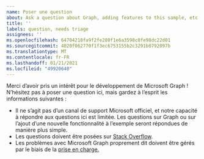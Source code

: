 ```yaml
---
name: Poser une question
about: Ask a question about Graph, adding features to this sample, etc.
title: ''
labels: question, needs triage
assignees: ''
ms.openlocfilehash: 64704218fa9f2fe280f1e6a3598c8fe98dc22d01
ms.sourcegitcommit: 4020f062770f1f3ec6753155b2c3291b0792097b
ms.translationtype: MT
ms.contentlocale: fr-FR
ms.lasthandoff: 01/21/2021
ms.locfileid: "49920640"
---
```

Merci d’avoir pris un intérêt pour le développement de Microsoft Graph ! N’hésitez pas à poser une question ici, mais gardez à l’esprit les informations suivantes :

- Il ne s’agit pas d’un canal de support Microsoft officiel, et notre capacité à répondre aux questions ici est limitée. Les questions sur Graph ou sur l’ajout d’une nouvelle fonctionnalité à l’exemple seront répondues de manière plus simple.
- Les questions doivent être posées sur [Stack Overflow](https://stackoverflow.com/questions/tagged/microsoft-graph).
- Les problèmes avec Microsoft Graph proprement dit doivent être gérés par le biais de la [prise en charge.](https://developer.microsoft.com/graph/support)
